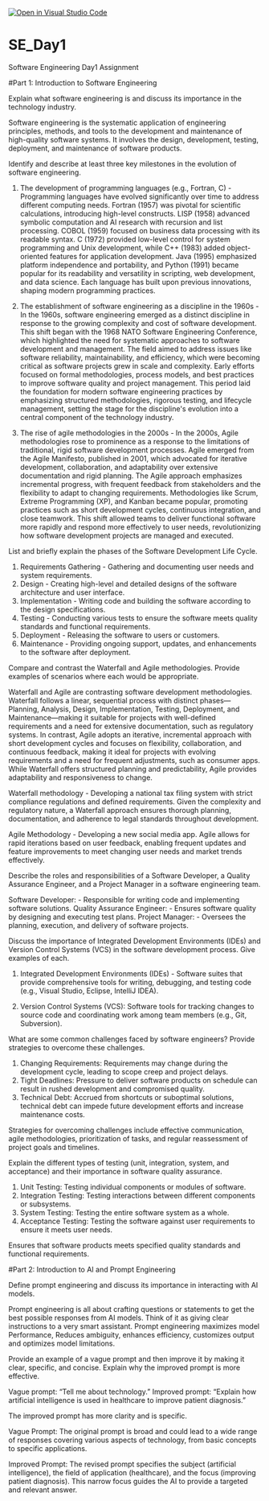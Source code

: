 [![Open in Visual Studio Code](https://classroom.github.com/assets/open-in-vscode-2e0aaae1b6195c2367325f4f02e2d04e9abb55f0b24a779b69b11b9e10269abc.svg)](https://classroom.github.com/online_ide?assignment_repo_id=15567646&assignment_repo_type=AssignmentRepo)

# SE_Day1
Software Engineering Day1 Assignment

#Part 1: Introduction to Software Engineering

Explain what software engineering is and discuss its importance in the technology industry.

Software engineering is the systematic application of engineering principles, methods, and tools to the development and maintenance of high-quality software systems. It involves the design, development, testing, deployment, and maintenance of software products.

Identify and describe at least three key milestones in the evolution of software engineering.

1. The development of programming languages (e.g., Fortran, C) - Programming languages have evolved significantly over time to address different computing needs. Fortran (1957) was pivotal for scientific calculations, introducing high-level constructs. LISP (1958) advanced symbolic computation and AI research with recursion and list processing. COBOL (1959) focused on business data processing with its readable syntax. C (1972) provided low-level control for system programming and Unix development, while C++ (1983) added object-oriented features for application development. Java (1995) emphasized platform independence and portability, and Python (1991) became popular for its readability and versatility in scripting, web development, and data science. Each language has built upon previous innovations, shaping modern programming practices.

2. The establishment of software engineering as a discipline in the 1960s - In the 1960s, software engineering emerged as a distinct discipline in response to the growing complexity and cost of software development. This shift began with the 1968 NATO Software Engineering Conference, which highlighted the need for systematic approaches to software development and management. The field aimed to address issues like software reliability, maintainability, and efficiency, which were becoming critical as software projects grew in scale and complexity. Early efforts focused on formal methodologies, process models, and best practices to improve software quality and project management. This period laid the foundation for modern software engineering practices by emphasizing structured methodologies, rigorous testing, and lifecycle management, setting the stage for the discipline's evolution into a central component of the technology industry.

3. The rise of agile methodologies in the 2000s - In the 2000s, Agile methodologies rose to prominence as a response to the limitations of traditional, rigid software development processes. Agile emerged from the Agile Manifesto, published in 2001, which advocated for iterative development, collaboration, and adaptability over extensive documentation and rigid planning. The Agile approach emphasizes incremental progress, with frequent feedback from stakeholders and the flexibility to adapt to changing requirements. Methodologies like Scrum, Extreme Programming (XP), and Kanban became popular, promoting practices such as short development cycles, continuous integration, and close teamwork. This shift allowed teams to deliver functional software more rapidly and respond more effectively to user needs, revolutionizing how software development projects are managed and executed.


List and briefly explain the phases of the Software Development Life Cycle. 

1. Requirements Gathering - Gathering and documenting user needs and system requirements.
2. Design - Creating high-level and detailed designs of the software architecture and user interface.
3. Implementation - Writing code and building the software according to the design specifications.
4. Testing - Conducting various tests to ensure the software meets quality standards and functional requirements.
5. Deployment - Releasing the software to users or customers.
6. Maintenance - Providing ongoing support, updates, and enhancements to the software after deployment.


Compare and contrast the Waterfall and Agile methodologies. Provide examples of scenarios where each would be appropriate.

Waterfall and Agile are contrasting software development methodologies. Waterfall follows a linear, sequential process with distinct phases—Planning, Analysis, Design, Implementation, Testing, Deployment, and Maintenance—making it suitable for projects with well-defined requirements and a need for extensive documentation, such as regulatory systems. In contrast, Agile adopts an iterative, incremental approach with short development cycles and focuses on flexibility, collaboration, and continuous feedback, making it ideal for projects with evolving requirements and a need for frequent adjustments, such as consumer apps. While Waterfall offers structured planning and predictability, Agile provides adaptability and responsiveness to change. 

Waterfall methodology - Developing a national tax filing system with strict compliance regulations and defined requirements. Given the complexity and regulatory nature, a Waterfall approach ensures thorough planning, documentation, and adherence to legal standards throughout development.

Agile Methodology - Developing a new social media app. Agile allows for rapid iterations based on user feedback, enabling frequent updates and feature improvements to meet changing user needs and market trends effectively.


Describe the roles and responsibilities of a Software Developer, a Quality Assurance Engineer, and a Project Manager in a software engineering team.

Software Developer: - Responsible for writing code and implementing software solutions.
Quality Assurance Engineer: - Ensures software quality by designing and executing test plans.
Project Manager: - Oversees the planning, execution, and delivery of software projects.


Discuss the importance of Integrated Development Environments (IDEs) and Version Control Systems (VCS) in the software development process. Give examples of each.

1. Integrated Development Environments (IDEs) - Software suites that provide comprehensive tools for writing, debugging, and testing code (e.g., Visual Studio, Eclipse, IntelliJ IDEA).

2. Version Control Systems (VCS): Software tools for tracking changes to source code and coordinating work among team members (e.g., Git, Subversion).


What are some common challenges faced by software engineers? Provide strategies to overcome these challenges.

1. Changing Requirements: Requirements may change during the development cycle, leading to scope creep and project delays.
2. Tight Deadlines: Pressure to deliver software products on schedule can result in rushed development and compromised quality.
3. Technical Debt: Accrued from shortcuts or suboptimal solutions, technical debt can impede future development efforts and increase maintenance costs.

Strategies for overcoming challenges include effective communication, agile methodologies, prioritization of tasks, and regular reassessment of project goals and timelines.

Explain the different types of testing (unit, integration, system, and acceptance) and their importance in software quality assurance.

1. Unit Testing: Testing individual components or modules of software.
2. Integration Testing: Testing interactions between different components or subsystems.
3. System Testing: Testing the entire software system as a whole.
4. Acceptance Testing: Testing the software against user requirements to ensure it meets user needs.

Ensures that software products meets specified quality standards and functional requirements.

#Part 2: Introduction to AI and Prompt Engineering

Define prompt engineering and discuss its importance in interacting with AI models.

Prompt engineering is all about crafting questions or statements to get the best possible responses from AI models. Think of it as giving clear instructions to a very smart assistant. Prompt engineering maximizes model Performance, Reduces ambiguity, enhances efficiency, customizes output and optimizes model limitations.

Provide an example of a vague prompt and then improve it by making it clear, specific, and concise. Explain why the improved prompt is more effective.

Vague prompt: “Tell me about technology.”
Improved prompt: “Explain how artificial intelligence is used in healthcare to improve patient diagnosis.”

The improved prompt has more clarity and is specific.

Vague Prompt: The original prompt is broad and could lead to a wide range of responses covering various aspects of technology, from basic concepts to specific applications.

Improved Prompt: The revised prompt specifies the subject (artificial intelligence), the field of application (healthcare), and the focus (improving patient diagnosis). This narrow focus guides the AI to provide a targeted and relevant answer.
